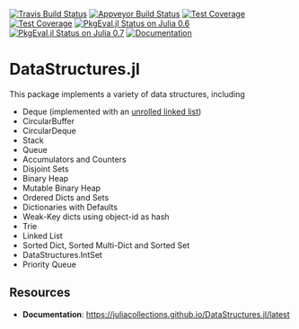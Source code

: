 [![Travis Build Status](https://travis-ci.org/JuliaCollections/DataStructures.jl.svg?branch=master)](https://travis-ci.org/JuliaCollections/DataStructures.jl)
[![Appveyor Build Status](https://ci.appveyor.com/api/projects/status/5gw9xok4e58aixsv?svg=true)](https://ci.appveyor.com/project/kmsquire/datastructures-jl)
[![Test Coverage](https://coveralls.io/repos/github/JuliaCollections/DataStructures.jl/badge.svg?branch=master)](https://coveralls.io/github/JuliaCollections/DataStructures.jl?branch=master)
[![Test Coverage](https://codecov.io/github/JuliaCollections/DataStructures.jl/coverage.svg?branch=master)](https://codecov.io/github/JuliaCollections/DataStructures.jl?branch=master)
[![PkgEval.jl Status on Julia 0.6](http://pkg.julialang.org/badges/DataStructures_0.6.svg)](http://pkg.julialang.org/?pkg=DataStructures&ver=0.6)
[![PkgEval.jl Status on Julia 0.7](http://pkg.julialang.org/badges/DataStructures_0.7.svg)](http://pkg.julialang.org/?pkg=DataStructures&ver=0.7)
[![Documentation](https://img.shields.io/badge/docs-latest-blue.svg)](https://juliacollections.github.io/DataStructures.jl/latest)

DataStructures.jl
=================

This package implements a variety of data structures, including

-   Deque (implemented with an [unrolled linked
    list](https://en.wikipedia.org/wiki/Unrolled_linked_list))
-   CircularBuffer
-   CircularDeque
-   Stack
-   Queue
-   Accumulators and Counters
-   Disjoint Sets
-   Binary Heap
-   Mutable Binary Heap
-   Ordered Dicts and Sets
-   Dictionaries with Defaults
-   Weak-Key dicts using object-id as hash
-   Trie
-   Linked List
-   Sorted Dict, Sorted Multi-Dict and Sorted Set
-   DataStructures.IntSet
-   Priority Queue

Resources
---------

-   **Documentation**: https://juliacollections.github.io/DataStructures.jl/latest
